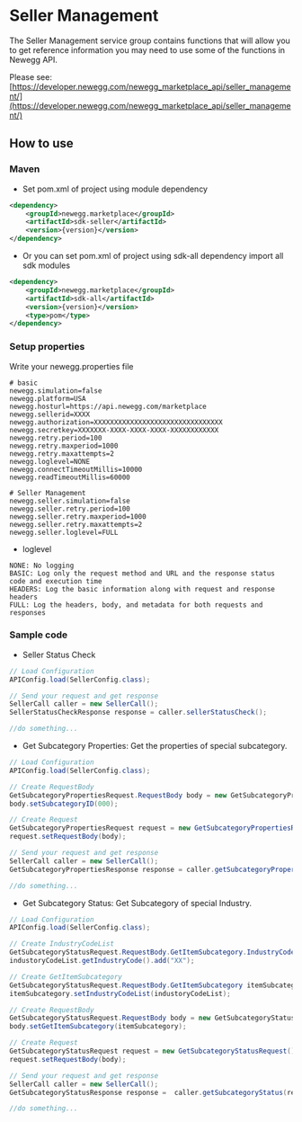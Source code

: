 # Seller Management
The Seller Management service group contains functions that will allow you to get reference information you may need to use some of the functions in Newegg API.

Please see: [https://developer.newegg.com/newegg_marketplace_api/seller_management/](https://developer.newegg.com/newegg_marketplace_api/seller_management/)

## How to use
### Maven
- Set pom.xml of project using module dependency
```xml
<dependency>
    <groupId>newegg.marketplace</groupId>
    <artifactId>sdk-seller</artifactId>
    <version>{version}</version>
</dependency>
```

- Or you can set pom.xml of project using sdk-all dependency import all sdk modules
```xml
<dependency>
    <groupId>newegg.marketplace</groupId>
    <artifactId>sdk-all</artifactId>
    <version>{version}</version>
    <type>pom</type>
</dependency>
```

### Setup properties
Write your newegg.properties file
```properties
# basic
newegg.simulation=false
newegg.platform=USA
newegg.hosturl=https://api.newegg.com/marketplace
newegg.sellerid=XXXX
newegg.authorization=XXXXXXXXXXXXXXXXXXXXXXXXXXXXXXXX
newegg.secretkey=XXXXXXX-XXXX-XXXX-XXXX-XXXXXXXXXXXX
newegg.retry.period=100
newegg.retry.maxperiod=1000
newegg.retry.maxattempts=2
newegg.loglevel=NONE
newegg.connectTimeoutMillis=10000
newegg.readTimeoutMillis=60000

# Seller Management
newegg.seller.simulation=false
newegg.seller.retry.period=100
newegg.seller.retry.maxperiod=1000
newegg.seller.retry.maxattempts=2
newegg.seller.loglevel=FULL
```

- loglevel
```
NONE: No logging
BASIC: Log only the request method and URL and the response status code and execution time
HEADERS: Log the basic information along with request and response headers
FULL: Log the headers, body, and metadata for both requests and responses
```

### Sample code
- Seller Status Check
```java
// Load Configuration
APIConfig.load(SellerConfig.class);

// Send your request and get response
SellerCall caller = new SellerCall();
SellerStatusCheckResponse response = caller.sellerStatusCheck();

//do something...
```

- Get Subcategory Properties: Get the properties of special subcategory.
```java
// Load Configuration
APIConfig.load(SellerConfig.class);

// Create RequestBody
GetSubcategoryPropertiesRequest.RequestBody body = new GetSubcategoryPropertiesRequest.RequestBody();
body.setSubcategoryID(000);

// Create Request
GetSubcategoryPropertiesRequest request = new GetSubcategoryPropertiesRequest();
request.setRequestBody(body);

// Send your request and get response
SellerCall caller = new SellerCall();
GetSubcategoryPropertiesResponse response = caller.getSubcategoryProperties(request);

//do something...
```

- Get Subcategory Status: Get Subcategory of special Industry.
```java
// Load Configuration
APIConfig.load(SellerConfig.class);

// Create IndustryCodeList
GetSubcategoryStatusRequest.RequestBody.GetItemSubcategory.IndustryCodeList industoryCodeList = new GetSubcategoryStatusRequest.RequestBody.GetItemSubcategory.IndustryCodeList();
industoryCodeList.getIndustryCode().add("XX");

// Create GetItemSubcategory
GetSubcategoryStatusRequest.RequestBody.GetItemSubcategory itemSubcategory = new GetSubcategoryStatusRequest.RequestBody.GetItemSubcategory();
itemSubcategory.setIndustryCodeList(industoryCodeList);

// Create RequestBody
GetSubcategoryStatusRequest.RequestBody body = new GetSubcategoryStatusRequest.RequestBody();
body.setGetItemSubcategory(itemSubcategory);

// Create Request
GetSubcategoryStatusRequest request = new GetSubcategoryStatusRequest();
request.setRequestBody(body);

// Send your request and get response
SellerCall caller = new SellerCall();
GetSubcategoryStatusResponse response =  caller.getSubcategoryStatus(request);

//do something...
```


